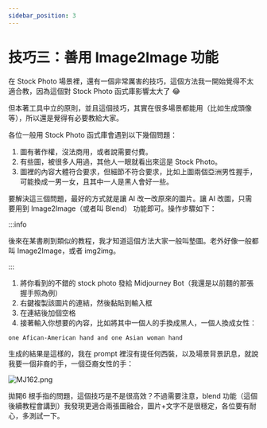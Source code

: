 ```yaml
---
sidebar_position: 3
---
```


# 技巧三：善用 Image2Image 功能

在 Stock Photo 場景裡，還有一個非常厲害的技巧，這個方法我一開始覺得不太適合教，因為這個對 Stock Photo 函式庫影響太大了 😂

但本著工具中立的原則，並且這個技巧，其實在很多場景都能用（比如生成頭像等），所以還是覺得有必要教給大家。

各位一般用 Stock Photo 函式庫會遇到以下幾個問題：

1. 圖有著作權，沒法商用，或者說需要付費。
2. 有些圖，被很多人用過，其他人一眼就看出來這是 Stock Photo。
3. 圖裡的內容大體符合要求，但細節不符合要求，比如上圖兩個亞洲男性握手，可能換成一男一女，且其中一人是黑人會好一些。

要解決這三個問題，最好的方式就是讓 AI 改一改原來的圖片。讓 AI 改圖，只需要用到 Image2Image（或者叫 Blend） 功能即可。操作步驟如下：

:::info

後來在某書刷到類似的教程，我才知道這個方法大家一般叫墊圖。老外好像一般都叫 Image2Image，或者 img2img。

:::

1. 將你看到的不錯的 stock photo 發給 Midjourney Bot（我還是以前麵的那張握手照為例）
2. 右鍵複製該圖片的連結，然後黏貼到輸入框
3. 在連結後加個空格
4. 接著輸入你想要的內容，比如將其中一個人的手換成黑人，一個人換成女性：

```other
one Afican-American hand and one Asian woman hand
```

生成的結果是這樣的，我在 prompt 裡沒有提任何西裝，以及場景背景訊息，就說我要一個非裔的手，一個亞裔女性的手：

![MJ162.png](https://res.craft.do/user/full/d845172f-becd-4255-bf79-d722098b2d83/doc/15EA26B6-9B49-4076-B8D8-DFE53ABD52C8/B9BD4D78-6C58-4A4A-8433-9D562A949CBB_2/xb58eLg0qFxYh6JyyMs4HpXvI1oFxcWfDDXi70zpY1Az/MJ162.png)

拋開6 根手指的問題，這個技巧是不是很高效？不過需要注意，blend 功能（這個後續教程會講到）我發現更適合兩張圖融合，圖片+文字不是很穩定，各位要有耐心，多測試一下。
